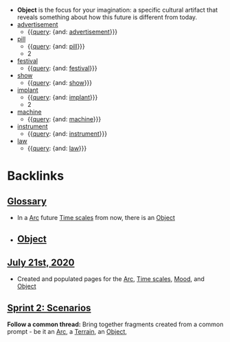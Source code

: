 - **Object** is the focus for your imagination: a specific cultural artifact that reveals something about how this future is different from today.
- [advertisement](<advertisement.md>)
    - {{[query](<query.md>): {and: [advertisement](<advertisement.md>)}}}
- [pill](<pill.md>)
    - {{[query](<query.md>): {and: [pill](<pill.md>)}}}
    - 2
- [festival](<festival.md>)
    - {{[query](<query.md>): {and: [festival](<festival.md>)}}}
- [show](<show.md>)
    - {{[query](<query.md>): {and: [show](<show.md>)}}}
- [implant](<implant.md>)
    - {{[query](<query.md>): {and: [implant](<implant.md>)}}}
    - 2
- [machine](<machine.md>)
    - {{[query](<query.md>): {and: [machine](<machine.md>)}}}
- [instrument](<instrument.md>)
    - {{[query](<query.md>): {and: [instrument](<instrument.md>)}}}
- [law](<law.md>)
    - {{[query](<query.md>): {and: [law](<law.md>)}}}

# Backlinks
## [Glossary](<Glossary.md>)
- In a [Arc](<Arc.md>) future [Time scales](<Time scales.md>) from now, there is an [Object](<Object.md>)

- ## [Object](<Object.md>)

## [July 21st, 2020](<July 21st, 2020.md>)
- Created and populated pages for the [Arc](<Arc.md>), [Time scales](<Time scales.md>), [Mood](<Mood.md>), and [Object](<Object.md>)

## [Sprint 2: Scenarios](<Sprint 2: Scenarios.md>)
**Follow a common thread:** Bring together fragments created from a common prompt - be it an [Arc](<Arc.md>), a [Terrain](<Terrain.md>), an [Object](<Object.md>),

